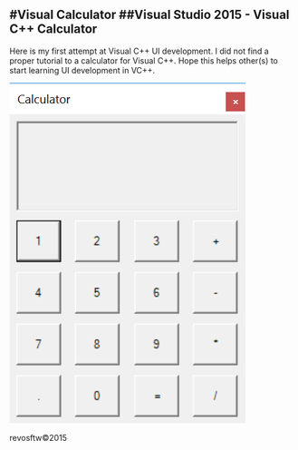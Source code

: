 
#Visual Calculator
##Visual Studio 2015 - Visual C++ Calculator
---
Here is my first attempt at Visual C++ UI development.
I did not find a proper tutorial to a calculator for Visual C++.
Hope this helps other(s) to start learning UI development in VC++.

![alt text](./sample/calculator.jpg)

<footer>revosftw&copy;2015</footer>
